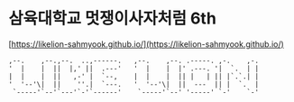 # 삼육대학교 멋쟁이사자처럼 6th
[https://likelion-sahmyook.github.io/](https://likelion-sahmyook.github.io/)

    ,--.    ,--.,--.  ..,------.   ,--.    ,--. .-----. ,-.    ,-.
    '  |    |  ||  |,' ||  .---'   '  |    |  |' .---. '|  `.  | |
    |  |    |  ||   ,-' |  `--,    |  |    |  || |   | || |`.`.| |
    '  '--'\|  ||    ''.|  `---.   '  '--'\|  ||  ---  || |  `.  |
     `-----'`--'`---'`-'`------'    `-----'`--' '-----' `-'    `-'
